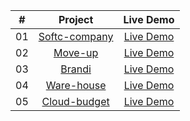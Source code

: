 <table>
<thead>
<tr>
<th align="center">#</th>
<th align="center">Project</th>
<th align="center">Live Demo</th>
</tr>
</thead>
<tbody>
<tr>
<td align="center">01</td>
<td align="center"><a href="https://github.com/Nikolosblack/other-projects/tree/main/softc-company">Softc-company</a></td>
<td align="center"><a href="https://nikolosblack.github.io/other-projects/softc-company/index.html" rel="nofollow">Live Demo</a></td>
</tr>
<tr>
<td align="center">02</td>
<td align="center"><a href="https://github.com/Nikolosblack/other-projects/tree/main/move-up">Move-up</a></td>
<td align="center"><a href="https://nikolosblack.github.io/other-projects/move-up/" rel="nofollow">Live Demo</a></td>
</tr>
<tr>
<td align="center">03</td>
<td align="center"><a href="https://github.com/Nikolosblack/other-projects/tree/main/brandi">Brandi</a></td>
<td align="center"><a href="https://nikolosblack.github.io/other-projects/brandi/" rel="nofollow">Live Demo</a></td>
</tr>
<tr>
<td align="center">04</td>
<td align="center"><a href="https://github.com/Nikolosblack/other-projects/tree/main/warehouse">Ware-house</a></td>
<td align="center"><a href="https://nikolosblack.github.io/other-projects/warehouse/index.html" rel="nofollow">Live Demo</a></td>
</tr>
<tr>
<td align="center">05</td>
<td align="center"><a href="https://github.com/Nikolosblack/other-projects/tree/main/cloud-budget">Cloud-budget</a></td>
<td align="center"><a href="https://nikolosblack.github.io/other-projects/cloud-budget/index.html" rel="nofollow">Live Demo</a></td>
</tr>
</tbody>
</table>
